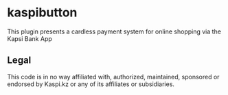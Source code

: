 # kaspibutton

This plugin presents a cardless payment system for online shopping via the Kapsi Bank App

## Legal
This code is in no way affiliated with, authorized, maintained, sponsored or endorsed by Kaspi.kz or any of its affiliates or subsidiaries.
